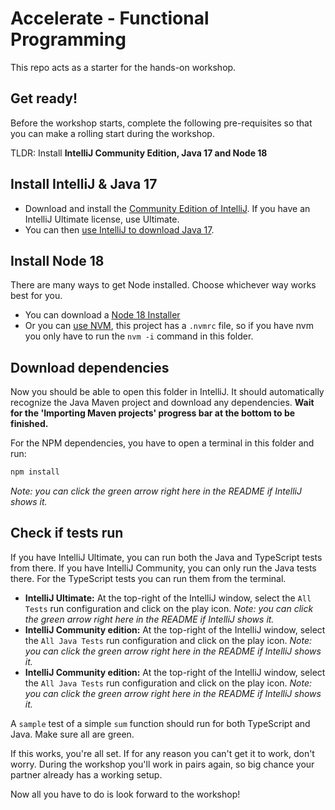 # Accelerate - Functional Programming

This repo acts as a starter for the hands-on workshop.

## Get ready!

Before the workshop starts, complete the following pre-requisites so that you can make a rolling start during the workshop.

TLDR: Install **IntelliJ Community Edition, Java 17 and Node 18**

## Install IntelliJ & Java 17

- Download and install the [Community Edition of IntelliJ](https://www.jetbrains.com/idea/download/). If you have an IntelliJ Ultimate license, use Ultimate.
- You can then [use IntelliJ to download Java 17](https://www.jetbrains.com/idea/guide/tips/download-jdk/).

## Install Node 18

There are many ways to get Node installed. Choose whichever way works best for you.

- You can download a [Node 18 Installer](https://nodejs.org/en/download)
- Or you can [use NVM](https://github.com/nvm-sh/nvm#installation-and-update), this project has a `.nvmrc` file, so if you have nvm you only have to run the `nvm -i` command in this folder.

## Download dependencies

Now you should be able to open this folder in IntelliJ. It should automatically recognize the Java Maven project and download any dependencies. **Wait for the 'Importing Maven projects' progress bar at the bottom to be finished.**

For the NPM dependencies, you have to open a terminal in this folder and run:

```bash
npm install
```

_Note: you can click the green arrow right here in the README if IntelliJ shows it._

## Check if tests run

If you have IntelliJ Ultimate, you can run both the Java and TypeScript tests from there. If you have IntelliJ Community, you can only run the Java tests there. For the TypeScript tests you can run them from the terminal.

- **IntelliJ Ultimate:** At the top-right of the IntelliJ window, select the `All Tests` run configuration and click on the play icon. _Note: you can click the green arrow right here in the README if IntelliJ shows it._
- **IntelliJ Community edition:** At the top-right of the IntelliJ window, select the `All Java Tests` run configuration and click on the play icon. _Note: you can click the green arrow right here in the README if IntelliJ shows it._
- **IntelliJ Community edition:** At the top-right of the IntelliJ window, select the `All Java Tests` run configuration and click on the play icon. _Note: you can click the green arrow right here in the README if IntelliJ shows it._

A `sample` test of a simple `sum` function should run for both TypeScript and Java. Make sure all are green.

If this works, you're all set. If for any reason you can't get it to work, don't worry. During the workshop you'll work in pairs again, so big chance your partner already has a working setup.

Now all you have to do is look forward to the workshop!